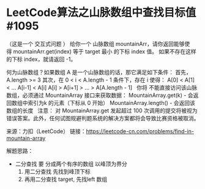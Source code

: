 # LeetCode算法之山脉数组中查找目标值 #1095

（这是一个 交互式问题 ）
给你一个 山脉数组 mountainArr，请你返回能够使得 mountainArr.get(index) 等于 target 最小 的下标 index 值。
如果不存在这样的下标 index，就请返回 -1。

何为山脉数组？如果数组 A 是一个山脉数组的话，那它满足如下条件：
首先，A.length >= 3
其次，在 0 < i < A.length - 1 条件下，存在 i 使得：
A[0] < A[1] < ... A[i-1] < A[i]
A[i] > A[i+1] > ... > A[A.length - 1]
 
你将 不能直接访问该山脉数组，必须通过 MountainArray 接口来获取数据：
MountainArray.get(k) - 会返回数组中索引为k 的元素（下标从 0 开始）
MountainArray.length() - 会返回该数组的长度
 
注意：
对 MountainArray.get 发起超过 100 次调用的提交将被视为错误答案。此外，任何试图规避判题系统的解决方案都将会导致比赛资格被取消。

来源：力扣（LeetCode）
链接：https://leetcode-cn.com/problems/find-in-mountain-array

解题思路：
- 二分查找
    要 分成两个有序的数组  以峰顶为界分
    1. 用二分查找 先找到峰顶下标
    2. 再用二分查找 target,   先找left 数组
